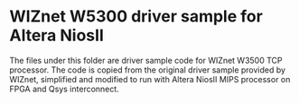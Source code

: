 # WIZnet W5300 driver sample for Altera NiosII

The files under this folder are driver sample code for WIZnet W3500 TCP processor. The code is copied from the original driver sample provided by WIZnet, simplified and modified to run with Altera NiosII MIPS processor on FPGA and Qsys interconnect.


